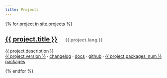 ```yaml
---
title: Projects
---
```


{% for project in site.projects %}
<h2><a href="/{{ project.name }}">{{ project.title }}</a> &nbsp; &nbsp; <span style="font-size:70%;color:gray">{{ project.lang }}</span></h2>
{{ project.description }}<br>
<a href="/{{ project.name }}/latest">{{ project.version }}</a> &middot;
<a href="/{{ project.name }}/CHANGELOG">changelog</a> &middot;
<a href="/{{ project.name }}/docs">docs</a> &middot;
<a href="https://github.com/hiqdev/{{ project.package | default: project.name }}">github</a> &middot;
<a href="/packages">{{ project.packages_num }} packages</a>

{% endfor %}